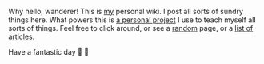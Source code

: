 Why hello, wanderer! This is [my](https://nikhil.io) personal wiki. I post all sorts of sundry things here. What powers this is [a personal project](https://github.com/afreeorange/node-bock) I use to teach myself all sorts of things. Feel free to click around, or see a [random](/random) page, or a [list of articles](/search).

Have a fantastic day 🤗 🐙
